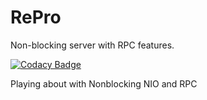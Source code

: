 # RePro

Non-blocking server with RPC features.

[![Codacy Badge](https://api.codacy.com/project/badge/Grade/63b7304082e643a28bbff2ee3e5e3c6a)](https://app.codacy.com/app/markjohndoyle/nio-playground?utm_source=github.com&utm_medium=referral&utm_content=markjohndoyle/nio-playground&utm_campaign=Badge_Grade_Dashboard)

Playing about with Nonblocking NIO and RPC
